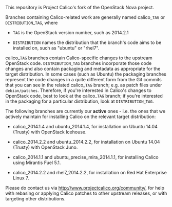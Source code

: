 This repository is Project Calico's fork of the OpenStack Nova project.

Branches containing Calico-related work are generally named
calico\_`TAG` or `DISTRIBUTION`\_`TAG`, where

- `TAG` is the OpenStack version number, such as 2014.2.1

- `DISTRIBUTION` names the distribution that the branch's code aims to
  be installed on, such as "ubuntu" or "rhel7".

calico\_`TAG` branches contain Calico-specific changes to the upstream
OpenStack code.  `DISTRIBUTION`\_`TAG` branches incorporate those code
changes and also contain packaging and metadata as appropriate for the
target distribution.  In some cases (such as Ubuntu) the packaging
branches represent the code changes in a quite different form from the
Git commits that you can see in the related calico\_`TAG` branch;
e.g. as patch files under `debian/patches`.  Therefore, if you're
interested in Calico's changes to OpenStack code, best to look at the
calico\_`TAG` branch; if you're interested in the packaging for a
particular distribution, look at `DISTRIBUTION`\_`TAG`.

The following branches are currently our **active** ones - i.e. the ones
that we actively maintain for installing Calico on the relevant target
distribution:

- calico\_2014.1.4 and ubuntu\_2014.1.4, for installation on Ubuntu
  14.04 (Trusty) with OpenStack Icehouse.

- calico\_2014.2.2 and ubuntu\_2014.2.2, for installation on Ubuntu
  14.04 (Trusty) with OpenStack Juno.

- calico\_2014.1.1 and ubuntu\_precise\_mira\_2014.1.1, for installing
  Calico using Mirantis Fuel 5.1.

- calico\_2014.2.2 and rhel7\_2014.2.2, for installation on Red Hat
  Enterprise Linux 7.

Please do contact us via http://www.projectcalico.org/community/, for
help with rebasing or applying Calico patches to other upstream
releases, or with targeting other distributions.
